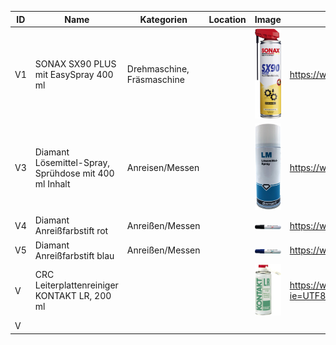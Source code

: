 | ID   |                       Name                                           |   Kategorien     | Location |              Image                 |                          Shop                       |
|------|----------------------------------------------------------------------|-----------------|----------|------------------------------------|-----------------------------------------------------|
| V1  | SONAX SX90 PLUS mit EasySpray 400 ml                                  | Drehmaschine, Fräsmaschine    |          | ![](Inventar/Bilder/fertig/I48.png) | https://www.paulimot.de/detail/index/sArticle/1106 |
| V3  | Diamant Lösemittel-Spray, Sprühdose mit 400 ml Inhalt                 | Anreisen/Messen |          | ![](Inventar/Bilder/fertig/I49.png) | https://www.paulimot.de/loesemittelspray-spruehdose-400ml |
| V4  | Diamant Anreißfarbstift rot                                           | Anreißen/Messen |          | ![](Inventar/Bilder/fertig/I50.png) | https://www.paulimot.de/anreissfarbstift-rot  |
| V5  | Diamant Anreißfarbstift blau                                          | Anreißen/Messen |          | ![](Inventar/Bilder/fertig/I51.png) | https://www.paulimot.de/anreissfarbstift-blau  |
| V  |  CRC Leiterplattenreiniger KONTAKT LR, 200 ml |   |   | ![](BilderVerbrauchsmaterial/fertig/V6.png)   | https://www.amazon.de/gp/product/B07KPVMCBZ/ref=ppx_yo_dt_b_asin_title_o00_s00?ie=UTF8&psc=1  |
| V   |   |   |   |   |   |
